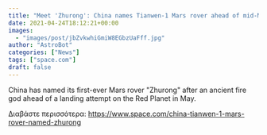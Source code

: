 ```yaml
---
title: "Meet 'Zhurong': China names Tianwen-1 Mars rover ahead of mid-May landing attempt"
date: 2021-04-24T18:12:21+00:00
images:
  - "images/post/jbZvkwhiGmiW8EGbzUaFff.jpg"
author: "AstroBot"
categories: ["News"]
tags: ["space.com"]
draft: false
---
```


China has named its first-ever Mars rover "Zhurong" after an ancient fire god ahead of a landing attempt on the Red Planet in May. 

Διαβάστε περισσότερα: https://www.space.com/china-tianwen-1-mars-rover-named-zhurong
